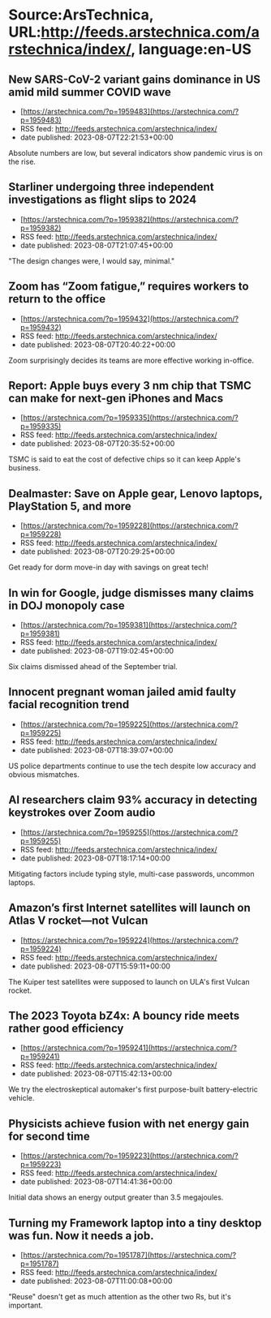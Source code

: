 # Source:ArsTechnica, URL:http://feeds.arstechnica.com/arstechnica/index/, language:en-US

## New SARS-CoV-2 variant gains dominance in US amid mild summer COVID wave
 - [https://arstechnica.com/?p=1959483](https://arstechnica.com/?p=1959483)
 - RSS feed: http://feeds.arstechnica.com/arstechnica/index/
 - date published: 2023-08-07T22:21:53+00:00

Absolute numbers are low, but several indicators show pandemic virus is on the rise.

## Starliner undergoing three independent investigations as flight slips to 2024
 - [https://arstechnica.com/?p=1959382](https://arstechnica.com/?p=1959382)
 - RSS feed: http://feeds.arstechnica.com/arstechnica/index/
 - date published: 2023-08-07T21:07:45+00:00

"The design changes were, I would say, minimal."

## Zoom has “Zoom fatigue,” requires workers to return to the office
 - [https://arstechnica.com/?p=1959432](https://arstechnica.com/?p=1959432)
 - RSS feed: http://feeds.arstechnica.com/arstechnica/index/
 - date published: 2023-08-07T20:40:22+00:00

Zoom surprisingly decides its teams are more effective working in-office.

## Report: Apple buys every 3 nm chip that TSMC can make for next-gen iPhones and Macs
 - [https://arstechnica.com/?p=1959335](https://arstechnica.com/?p=1959335)
 - RSS feed: http://feeds.arstechnica.com/arstechnica/index/
 - date published: 2023-08-07T20:35:52+00:00

TSMC is said to eat the cost of defective chips so it can keep Apple's business.

## Dealmaster: Save on Apple gear, Lenovo laptops, PlayStation 5, and more
 - [https://arstechnica.com/?p=1959228](https://arstechnica.com/?p=1959228)
 - RSS feed: http://feeds.arstechnica.com/arstechnica/index/
 - date published: 2023-08-07T20:29:25+00:00

Get ready for dorm move-in day with savings on great tech!

## In win for Google, judge dismisses many claims in DOJ monopoly case
 - [https://arstechnica.com/?p=1959381](https://arstechnica.com/?p=1959381)
 - RSS feed: http://feeds.arstechnica.com/arstechnica/index/
 - date published: 2023-08-07T19:02:45+00:00

Six claims dismissed ahead of the September trial.

## Innocent pregnant woman jailed amid faulty facial recognition trend
 - [https://arstechnica.com/?p=1959225](https://arstechnica.com/?p=1959225)
 - RSS feed: http://feeds.arstechnica.com/arstechnica/index/
 - date published: 2023-08-07T18:39:07+00:00

US police departments continue to use the tech despite low accuracy and obvious mismatches.

## AI researchers claim 93% accuracy in detecting keystrokes over Zoom audio
 - [https://arstechnica.com/?p=1959255](https://arstechnica.com/?p=1959255)
 - RSS feed: http://feeds.arstechnica.com/arstechnica/index/
 - date published: 2023-08-07T18:17:14+00:00

Mitigating factors include typing style, multi-case passwords, uncommon laptops.

## Amazon’s first Internet satellites will launch on Atlas V rocket—not Vulcan
 - [https://arstechnica.com/?p=1959224](https://arstechnica.com/?p=1959224)
 - RSS feed: http://feeds.arstechnica.com/arstechnica/index/
 - date published: 2023-08-07T15:59:11+00:00

The Kuiper test satellites were supposed to launch on ULA's first Vulcan rocket.

## The 2023 Toyota bZ4x: A bouncy ride meets rather good efficiency
 - [https://arstechnica.com/?p=1959241](https://arstechnica.com/?p=1959241)
 - RSS feed: http://feeds.arstechnica.com/arstechnica/index/
 - date published: 2023-08-07T15:42:13+00:00

We try the electroskeptical automaker's first purpose-built battery-electric vehicle.

## Physicists achieve fusion with net energy gain for second time
 - [https://arstechnica.com/?p=1959223](https://arstechnica.com/?p=1959223)
 - RSS feed: http://feeds.arstechnica.com/arstechnica/index/
 - date published: 2023-08-07T14:41:36+00:00

Initial data shows an energy output greater than 3.5 megajoules.

## Turning my Framework laptop into a tiny desktop was fun. Now it needs a job.
 - [https://arstechnica.com/?p=1951787](https://arstechnica.com/?p=1951787)
 - RSS feed: http://feeds.arstechnica.com/arstechnica/index/
 - date published: 2023-08-07T11:00:08+00:00

"Reuse" doesn't get as much attention as the other two Rs, but it's important.

